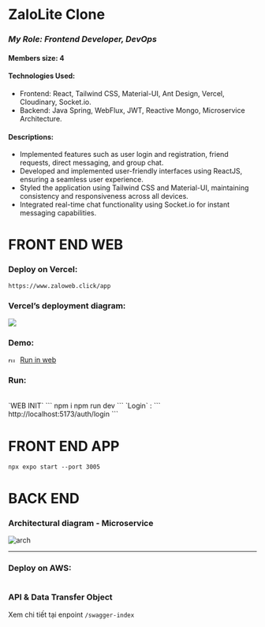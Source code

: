 # ZaloLite Clone
  ### <i>My Role: Frontend Developer, DevOps</i>
#### Members size: 4

#### Technologies Used:
- Frontend: React, Tailwind CSS, Material-UI, Ant Design, Vercel, Cloudinary, Socket.io.
- Backend: Java Spring, WebFlux, JWT, Reactive Mongo, Microservice Architecture.
#### Descriptions:
- Implemented features such as user login and registration, friend requests, direct messaging, and group chat.
- Developed and implemented user-friendly interfaces using ReactJS, ensuring a seamless user experience.
- Styled the application using Tailwind CSS and Material-UI, maintaining consistency and responsiveness across all devices.
- Integrated real-time chat functionality using Socket.io for instant messaging capabilities.

# FRONT END WEB
### Deploy on Vercel: 
```
https://www.zaloweb.click/app
```

### Vercel’s deployment diagram:
![](https://b1410584.smushcdn.com/1410584/wp-content/uploads/2022/11/v2-768x545.png?lossy=0&strip=1&webp=1)

### Demo:
<img src="https://upload.wikimedia.org/wikipedia/commons/e/ef/Youtube_logo.png?20220706172052" alt="run-in-android" height="12" width="20">  [Run in web](https://youtu.be/HcMB9w4fMNo)

### Run:
<br>
`WEB INIT`
```
npm i
npm run dev
```
`Login` :
```
http://localhost:5173/auth/login
```


# FRONT END APP
```
npx expo start --port 3005
```

# BACK END
### Architectural diagram - Microservice
![arch](https://github.com/sonnees/ZaloLite/assets/110987763/6355f4e8-975e-4242-a387-b97881806fcd)

<hr>

### Deploy on AWS: 
```

```

### API & Data Transfer Object
Xem chi tiết tại enpoint `/swagger-index`
